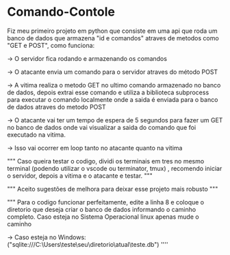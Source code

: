 # Comando-Contole

Fiz meu primeiro projeto em python que consiste em uma api que roda um banco de dados que armazena "id e comandos" atraves de metodos como "GET e POST", como funciona:

-> O servidor fica rodando e armazenando os comandos

-> O atacante envia um comando para o servidor atraves do método POST

-> A vitima realiza o metodo GET no ultimo comando armazenado no banco de dados, depois extrai esse comando e utiliza a biblioteca subprocess para executar o comando localmente onde a saida é enviada para o banco de dados atraves do metodo POST

-> O atacante vai ter um tempo de espera de 5 segundos para fazer um GET no banco de dados onde vai visualizar a saida do comando que foi executado na vitima.

-> Isso vai ocorrer em loop tanto no atacante quanto na vitima

"""
Caso queira testar o codigo, dividi os terminais em tres no mesmo terminal (podendo utilizar o vscode ou terminator, tmux) , recomendo iniciar o servidor, depois a vitima e o atacante e testar.
"""

"""
Aceito sugestões de melhora para deixar esse projeto mais robusto
"""

"""
Para o codigo funcionar perfeitamente, edite a linha 8 e coloque o diretorio que deseja criar o banco de dados informando o caminho completo.
Caso esteja no Sistema Operacional linux apenas mude o caminho

-> Caso esteja no Windows: 
("sqlite:///C:\\Users\\teste\\seu\\diretorio\\atual\\teste.db")
''''
